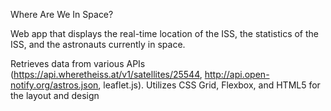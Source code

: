Where Are We In Space?

Web app that displays the real-time location of the ISS, the statistics of the ISS, and the astronauts currently in space.

Retrieves data from various APIs (https://api.wheretheiss.at/v1/satellites/25544, http://api.open-notify.org/astros.json, leaflet.js).
Utilizes CSS Grid, Flexbox, and HTML5 for the layout and design


